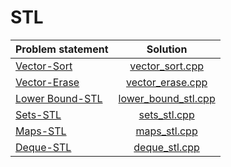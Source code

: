 # STL

|  Problem statement  |        Solution         |
|:--------------------|:-----------------------:|
| [Vector-Sort][]     | [vector_sort.cpp][]     |
| [Vector-Erase][]    | [vector_erase.cpp][]    |
| [Lower Bound-STL][] | [lower_bound_stl.cpp][] |
| [Sets-STL][]        | [sets_stl.cpp][]        |
| [Maps-STL][]        | [maps_stl.cpp][]        |
| [Deque-STL][]       | [deque_stl.cpp][]       |

[Vector-Sort]:     https://www.hackerrank.com/challenges/vector-sort
[Vector-Erase]:    https://www.hackerrank.com/challenges/vector-erase
[Lower Bound-STL]: https://www.hackerrank.com/challenges/lower-bound-stl
[Sets-STL]:        https://www.hackerrank.com/challenges/sets-stl
[Maps-STL]:        https://www.hackerrank.com/challenges/cpp-maps
[Deque-STL]:       https://www.hackerrank.com/challenges/deque-stl

[vector_sort.cpp]:     vector_sort.cpp
[vector_erase.cpp]:    vector_erase.cpp
[lower_bound_stl.cpp]: lower_bound_stl.cpp
[sets_stl.cpp]:        sets_stl.cpp
[maps_stl.cpp]:        maps_stl.cpp
[deque_stl.cpp]:       deque_stl.cpp
